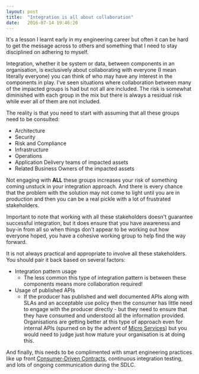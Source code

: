 ```yaml
---
layout: post
title:  "Integration is all about collaboration"
date:   2016-07-14 19:46:20
---
```


It's a lesson I learnt early in my engineering career but often it can be hard to get the message across to others and something that I need to stay disciplined on adhering to myself.
 
Integration, whether it be system or data, between components in an organisation, is exclusively about collaborating with everyone (I mean literally everyone) you can think of who may have any interest in the components in play.  I've seen situations where collaboration between many of the impacted groups is had but not all are included.  The risk is somewhat diminished with each group in the mix but there is always a residual risk while ever all of them are not included.  
 
The reality is that you need to start with assuming that all these groups need to be consulted:

* Architecture
* Security
* Risk and Compliance
* Infrastructure
* Operations
* Application Delivery teams of impacted assets
* Related Business Owners of the impacted assets  

Not engaging with __ALL__ these groups increases your risk of something coming unstuck in your integration approach.  And there is every chance that the problem with the solution may not come to light until you are in production and then you can be a real pickle with a lot of frustrated stakeholders.

Important to note that working with all these stakeholders doesn't guarantee successful integration, but it does ensure that you have awareness and buy-in from all so when things don't appear to be working out how everyone hoped, you have a cohesive working group to help find the way forward.

It is not always practical and appropriate to involve all these stakeholders.  You should pair it back based on several factors:

* Integration pattern usage
  * The less common this type of integration pattern is between these components means more collaboration required!
* Usage of published APIs
  * If the producer has published and well documented APIs along with SLAs and an acceptable use policy then the consumer has little need to engage with the producer directly - but they need to ensure that they have consumed and understood all the information provided.  Organisations are getting better at this type of approach even for internal APIs (spurned on by the advent of [Micro Services](http://microservices.io/patterns/microservices.html)) but you would need to judge just how mature your organisation is at doing this.
   
And finally, this needs to be complimented with smart engineering practices like up front [Consumer-Driven Contracts](http://martinfowler.com/articles/consumerDrivenContracts.html), continuous integration testing, and lots of ongoing communication during the SDLC.
